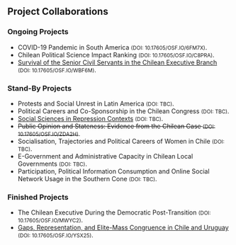 ## Project Collaborations

### Ongoing Projects 
- COVID-19 Pandemic in South America <small>(DOI: 10.17605/OSF.IO/6FM7X)</small>.
- Chilean Political Science Impact Ranking <small>(DOI: 10.17605/OSF.IO/C8PRA)</small>.
- [Survival of the Senior Civil Servants in the Chilean Executive Branch](survival-civil-servants.md) <small>(DOI: 10.17605/OSF.IO/WBF6M)</small>.

### Stand-By Projects
- Protests and Social Unrest in Latin America <small>(DOI: TBC)</small>.
- Political Careers and Co-Sponsorship in the Chilean Congress <small>(DOI: TBC)</small>.
- [Social Sciences in Repression Contexts](social-sciences-in-repression.md) <small>(DOI: TBC)</small>.
- <s>Public Opinion and Stateness: Evidence from the Chilean Case <small>(DOI: 10.17605/OSF.IO/ZDA2H)</small></s>.
- Socialisation, Trajectories and Political Careers of Women in Chile <small>(DOI: TBC)</small>.
- E-Government and Administrative Capacity in Chilean Local Governments <small>(DOI: TBC)</small>.
- Participation, Political Information Consumption and Online Social Network Usage in the Southern Cone <small>(DOI: TBC)</small>.

### Finished Projects
- The Chilean Executive During the Democratic Post-Transition <small>(DOI: 10.17605/OSF.IO/MWYC2)</small>.
- [Gaps, Representation, and Elite-Mass Congruence in Chile and Uruguay](elite-mass-congruence.md) <small>(DOI: 10.17605/OSF.IO/YSX25)</small>.
